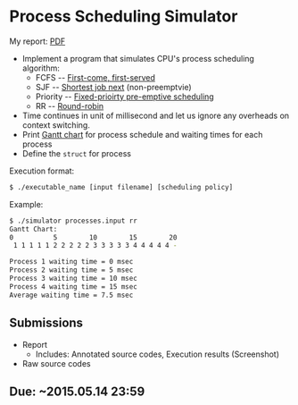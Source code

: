 # Process Scheduling Simulator

My report: [PDF](https://raw.githubusercontent.com/yoloseem/os-homeworks/master/hw3/report.pdf)

* Implement a program that simulates CPU's process scheduling algorithm:
    * FCFS -- [First-come, first-served](https://en.wikipedia.org/wiki/First-come,_first-served)
    * SJF -- [Shortest job next](https://en.wikipedia.org/wiki/Shortest_job_next) (non-preemptvie)
    * Priority -- [Fixed-prioirty pre-emptive scheduling](https://en.wikipedia.org/wiki/Fixed-priority_pre-emptive_scheduling)
    * RR -- [Round-robin](https://en.wikipedia.org/wiki/Round-robin_scheduling)
* Time continues in unit of millisecond and let us ignore any overheads on context switching.
* Print [Gantt chart](https://en.wikipedia.org/wiki/Gantt_chart) for process schedule and waiting times for each process
* Define the `struct` for process

Execution format:
```bash
$ ./executable_name [input filename] [scheduling policy]
```

Example:
```bash
$ ./simulator processes.input rr
Gantt Chart:
0          5        10        15        20
 1 1 1 1 1 2 2 2 2 2 3 3 3 3 3 4 4 4 4 4 -

Process 1 waiting time = 0 msec
Process 2 waiting time = 5 msec
Process 3 waiting time = 10 msec
Process 4 waiting time = 15 msec
Average waiting time = 7.5 msec
```

## Submissions

* Report
    * Includes: Annotated source codes, Execution results (Screenshot)
* Raw source codes

## Due: ~2015.05.14 23:59

